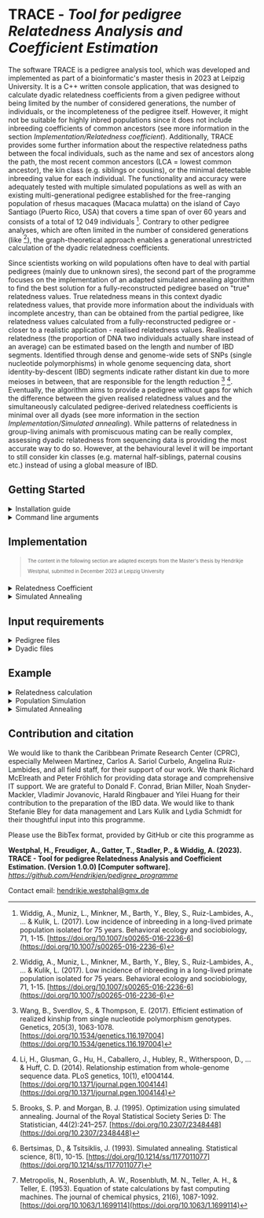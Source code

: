 # TRACE - _Tool for pedigree Relatedness Analysis and Coefficient Estimation_

The software TRACE is a pedigree analysis tool, which was developed and implemented as part of a bioinformatic's master thesis in 2023 at Leipzig University. It is a C++ written console application, that was designed to calculate dyadic relatedness coefficients from a given pedigree without being limited by the number of considered generations, the number of individuals, or the incompleteness of the pedigree itself. However, it might not be suitable for highly inbred populations since it does not include inbreeding coefficients of common ancestors (see more information in the section _Implementation/Relatedness coefficient_). Additionally, TRACE provides some further information about the respective relatedness paths between the focal individuals, such as the name and sex of ancestors along the path, the most recent common ancestors (LCA = lowest common ancestor), the kin class (e.g. siblings or cousins), or the minimal detectable inbreeding value for each individual. The functionality and accuracy were adequately tested with multiple simulated populations as well as with an existing multi-generational pedigree established for the free-ranging population of rhesus macaques (Macaca mulatta) on the island of Cayo Santiago (Puerto Rico, USA) that covers a time span of over 60 years and consists of a total of 12 049 individuals [^1]. Contrary to other pedigree analyses, which are often limited in the number of considered generations (like [^1]), the graph-theoretical approach enables a generational unrestricted calculation of the dyadic relatedness coefficients.

Since scientists working on wild populations often have to deal with partial pedigrees (mainly due to unknown sires), the second part of the programme focuses on the implementation of an adapted simulated annealing algorithm to find the best solution for a fully-reconstructed pedigree based on "true" relatedness values. True relatedness means in this context dyadic relatedness values, that provide more information about the individuals with incomplete ancestry, than can be obtained from the partial pedigree, like relatedness values calculated from a fully-reconstructed pedigree or - closer to a realistic application - realised relatedness values. Realised relatedness (the proportion of DNA two individuals actually share instead of an average) can be estimated based on the length and number of IBD segments. Identified through dense and genome-wide sets of SNPs (single nucleotide polymorphisms) in whole genome sequencing data, short identity-by-descent (IBD) segments indicate rather distant kin due to more meioses in between, that are responsible for the length reduction [^2] [^3]. Eventually, the algorithm aims to provide a pedigree without gaps for which the difference between the given realised relatedness values and the simultaneously calculated pedigree-derived relatedness coefficients is minimal over all dyads (see more information in the section _Implementation/Simulated annealing_). While patterns of relatedness in group-living animals with promiscuous mating can be really complex, assessing dyadic relatedness from sequencing data is providing the most accurate way to do so. However, at the behavioural level it will be important to still consider kin classes (e.g. maternal half-siblings, paternal cousins etc.) instead of using a global measure of IBD.

## Getting Started
<details>
<summary>Installation guide</summary>
 
- download (and don't forget to unzip) the repository to your local filesystem
- after downloading the source code, open the command line and navigate within the terminal into the folder _pedigree_programme/source/_
  - you can use `ls` to check if you are in the correct folder and if all the necessary files were downloaded: multiple headerfiles (.h), the respective source code files (.cpp), _main.cpp_ and the makefile _makefile_pedigree_programme_
- run in the command line `make -f makefile_pedigree_programme`
  - this program is written using C++17 features and relies on the C++ Standard Library, which is typically included within the C++ compiler. Therefore, no additional library installations are necessary. However, please ensure that your compiler supports C++17 standards. 
  - if you have trouble with the make command on windows e.g. _'make' is not recognized as an internal or external command, operable programme or batch file._
    - either download [Cygwin](https://www.cygwin.com/install.html), use the setup exe to install _make_ and _gcc/g++_, move the programme folder to Cygwin and run the command in the Cygwin Terminal
    <!-- Cygwin Setup Installation Tutorial Youtube by C Plus+: https://www.youtube.com/watch?v=2ypfJZ6YuVo -->
    - or install [MinGW](https://sourceforge.net/projects/mingw/files/Installer/mingw-get-setup.exe/download), set a new environment variable to the bin folder of mingw, install make by `mingw-get install mingw32-make` or the MinGW Interface (started by `mingw-get`) and use the command `mingw32-make -f makefile_pedigree_programme` instead
  <!-- MinGW Setup Installation Tutorial Youtube by PascalLandau: https://www.youtube.com/watch?v=taCJhnBXG_w-->
- now you can use the command `./pedigree_programme` to start TRACE
- for general information you can type `./pedigree_programme -h` to list all possible command line arguments, or `./pedigree_programme -v` to get the current version
</details>

<details>
<summary>Command line arguments</summary>

TRACE provides three different functionalities: "relatedness", "simulation", and "annealing", which could be chosen by the command line argument `-f <functionality>`.
 - _relatedness_: calculates the dyadic relatedness (+ path characteristics) from a given (partial or complete) pedigree
 - _simulation_: simulates a random population and returns a complete pedigree
 - _annealing_: starts a simulated annealing algorithm to fill the parental gaps within a partial pedigree using dyadic values of realised relatedness (IBD)
 - if no argument is given, TRACE starts without a task, gives a short warning, and terminates

For each mode, further required and optional arguments are listed below:

<details><summary>
functionality == relatedness</summary>

#### required arguments
- `-p <input_pedigree>` [string]: path to a pedigree file, e.g. _pedigree.txt_

#### optional arguments
- `-c <cores>` [int]
  - **options**: number of cores for multiprocessing
  - **default**: 1 (no multiprocessing)
- `-d <input_dyadlist>` [string]
  - **options**: path to file with selected dyads e.g. _dyad_selection.txt_
  - **default**: [empty] (all dyads within the pedigree will be analysed)
- `-e <output_extend>` [string]
  - **options**:
    - _full_: returns the full dyadlist output, including path characteristics
    - _reduced_: returns only dyadlist with dyadic relatedness coefficients
  - **default**: full
- `-l <generation_limit>` [int]
  - **options**: restricts the distance to potential lowest common ancestors, e.g. if generation_limit == _3_, only paths up to the grandparent generation will be returned, great-grand-parents will be considered as unrelated
  - **default**: [empty] (no limitation; all ancestors of a focal will be considered as potential lowest common ancestor)
- `-o <output>` [string]
  - **options**: custom output name (prefix) e.g. if output == _programme_output_, the resulting output files will be named "programme_output_dyadlist.txt" and "programme_output_info.txt"
  - **default**: [empty] (the input file name will be used as a prefix)
- `-r <reduce_node_space>` [bool]
  - **options**:
    - _T_:  [true] before calculating the dyadic relatedness, the number of individuals will be reduced which means that only descendants of the focal's common ancestors will be considered in the analysis (it effectively reduces the search space without affecting the result, but might be only beneficial in almost completely known pedigrees with a long history due to the extra computational cost)
    - _F_: [false] no prior narrowing of the search space
  - **default**: false

#### Example
`./pedigree_programme -f relatedness -p pedigree.txt -e reduced -c 5`

</details>
<details><summary>
functionality == simulation</summary>

#### required arguments
- `-n <start_individual>` [int]: number of individuals at the start of the simulation
- `-s <simulation_duration>` [int]: number of years considered in pedigree to restrict the duration of the simulation

#### optional arguments
- `-a <max_age>` [int]
  - **options**: species-/population specific age maximum (individuals who reach the maximum age will decease in the following year)
  - **default**: 30
- `-b <birth_rate>` [double]
  - **options**: specifies the annual increment in the number of offspring born each year during the population simulation
  - **default**: 4.0
- `-q <death_rate>` [double]
  - **options**: specifies the annual increment in the number of deaths each year during the population simulation
  - **default**: 3.0
- `-y <default_year>` [int]
  - **options**: start year for population simulation
  - **default**: 1900

#### Example
`./pedigree_programme -f simulation -n 20 -s 10 -y 1938`
</details>
<details><summary>
functionality == annealing</summary>

#### required arguments
- `-d <input_dyads_complete>` [string]: path to dyadlist with realised relatedness values, e.g. _true_dyads.txt_
- `-p <input_pedigree>` [string]: path to pedigree file (with gaps), e.g. _pedigree.txt_

#### optional arguments
- `-c <cores>` [int]
  - **options**: number of cores for multiprocessing
  - **default**: 1 (no multiprocessing)
- `-i <init_temp>` [double]
  - **options**: start temperature
  - **default**: [empty] (automatically calculated by $\text{start temperature = init factor (= highest mean relatedness of an individual}) \cdot n_{nodes} \cdot 1.5$
- `-k <visualization>` [bool]
  - **options**:
    - _T_: [true] keep track of simulated annealing steps (the respective relatedness variance and if they are rejected)
    - _F_: [false] prior simulated annealing steps are not recorded/returned
  - **default**: true
- `-t <stop_temp>` [double]
  - **options**: stop temperature, if the current temperature falls below stop temperature, the algorithm terminates
  - **default**: 1.0
- `-x <temp_decay>` [double]
  - **options**: the temperature multiplication factor to determine the number of iterations (if the number of iteration _n_ is set, the decay factor can be calculated with temp_decay = $\sqrt[n]{\frac{t_{stop}}{t_{init}}} $
  - **default**: 0.99
- `-z <complete_pedigree>` [string]
  - **options**: path to complete pedigree if fully known pedigree exists (with all gaps correctly filled) and if it should be used to evaluate the accuracy of simulated annealing output
  - **default**: [empty] (no comparison of whether gaps are correctly filled after the simulated annealing)

#### Example
`./pedigree_programme -f annealing -p pedigree_with_gaps.txt -d realized_dyadic_relatedness.txt -x 0.995 -c 5 -m 1000 -w 1000`
</details>

#### general optional arguments
- `-g <gestation_length>` [int]
  - **options**: gestation length in days
  - **default**: 200
- `-j <twins>` [bool]
  - **options**:
    - _T_: [true] twins are possible
    - _F_: [false] twins are not possible or rare to the point that potential mom candidates can be excluded if they have already an offspring in the respective birth cohort
  - **default**: false
- `-m <maturation_age_m>` [int]
  - **options**: maturation age of males in days
  - **default**: 1250
- `-w <maturation_age_f>` [int]
  - **options**: maturation age of females in days
  - **default**: 1095


</details>

## Implementation

> <sub><sup>The content in the following section are adapted excerpts from the Master's thesis by Hendrikje Westphal, submitted in December 2023 at Leipzig University</sup></sub>
> 
<details>
<summary>Relatedness Coefficient</summary>
 
#### Relatedness coefficient calculation

To calculate the dyadic relatedness coefficient, the (partial) pedigree G is conceived as a directed acyclic graph, consisting of two distinct classes of vertices, $V_1$ (males) and $V_2$ (females) whereas each vertex represents an individual. Edges within the graph refer to one-directional direct kinship bonds between parent and offspring, which implies that for each (heterogamous) node at least two edges exist (to the mother and to the father), or more in case of own offspring. But while in reality, pedigrees often consist of missing parents, two imaginary nodes $\rho_1\ \epsilon\ V_1$ and $\rho_2\ \epsilon\ V_2$ are added, serving as a compensatory substitute for unknown mothers or sires, see example graph below:

<p align="center">
  <img src="https://github.com/Hendrikjen/pedigree_programme/blob/main/example/relatedness_calculation/example_relatedness_calculation.jpg" width="700">
</p>

Generally, the relatedness coefficient of an individual $x\ \epsilon\ V$ to itself is stated as $f\left(x,x\right)=1$ while the relatedness of two different focals $f\left(x,y\right)$ can be expressed by the following recursive formula
$$f\left(x,y\right)=\ \frac{1}{4}\left[f\left(x_1,y_1\right)+f\left(x_1,y_2\right)+f\left(x_2,y_1\right)+f(x_2,y_2)\right]$$ ($x_1,\ x_2$ as parents of $x$; $y_1,\ y_2$ as parents of $y$ while $x_1,\ y_1\ \epsilon\ V_1$ and $x_2,\ y_2\ \epsilon\ V_2$).
In the particular case of determining the relatedness coefficient between an individual $x$ and its ancestor $x_i$, it is calculated by
$$f\left(x,x_i\right)=\ \frac{1}{2}\left[f\left(x_1,x_i\right)+f\left(x_2,x_i\right)\right]$$
($x,\ x_i\ \epsilon\ V;\ x_1\ \epsilon\ V_1$ and $x_2\ \epsilon\ V_2$ as parents of $x$). Even more specific, if $x_i \equiv x_1 \lor x_2$, the relatedness between parent and offspring is given by
$$f\left(x,x_1\right)=\ \frac{1}{2}\left[1+f\left(x_1,x_2\right)\right]$$
At last, in case of imaginary nodes, $\rho_1$ and $\rho_2$ are assumed as unrelated to each other or any other individual $x\ \epsilon\ V:$
$$f\left(\rho_1,\rho_2\right)=f\left(x,\rho_1\right)=f\left(x,\rho_2\right)=0$$
Based on these recursive functions, TRACE computes the relatedness between a dyad by bidirectionally traversing through the graph until it either identifies their lowest common ancestor or terminates due to a trivial solution. In other words, the algorithm starts simultaneously with both individuals and applies stepwise the appropriate function from above, that keeps calling itself unless the relatedness value of two ancestors is already known (for instance, if ancestor 1 == ancestor 2 (then r = 1), or if the one ancestor is unknown (then r = 0)).

Please note, that based on the formulas above, TRACE may provide slightly underestimated relatedness coefficients in the case of inbred common ancestors (for instance, as shown in Figure A). That is because the algorithm stops as soon as the lowest common ancestor in the respective path is found. Inbreeding due to multiple relatedness paths (Figure B), however, is not affected.

<p align="center">
  <img src="https://github.com/Hendrikjen/pedigree_programme/blob/main/example/relatedness_calculation/inbred_peds.png" width="500">
</p>

For the individuals _F_ and _G_ in Figure A, TRACE would provide an r of 0.25 (whereby the inbreeding coefficient of lowest common ancestor _E_ remains unconsidered), while the relatedness coefficient in Figure B is 0.265625. To manually estimate the reliability, TRACE additionally offers the inbreeding coefficient for each individual, estimated by the half of the parental relatedness coefficient. That means, that the inbreeding coefficient of _E_ in Figure A would be 0.25.
</details>

<details>
<summary>Simulated Annealing </summary>

#### Adapted Simulated Annealing Algorithm 

Within the programme, a simulated annealing algorithm is implemented to fill possibly existing gaps within a given pedigree. Therefore, it uses the discrepancy between user-provided realised relatedness values (e.g. obtained from whole genome sequencing) and the calculated pedigree-derived relatedness values as cost function. In trying to minimize the cost/discrepancy by simulated annealing, the aim is to find the one pedigree solution which explains best the variance.
$$F =\Sigma\ |f(x,y) - g(x,y) | \to min$$ (total discrepancy/cost function $F$ with $f(x,y)$ as the pedigree-based dyadic relatedness and $g(x,y)$ as the dyadic realised relatedness)

This is highly relevant, for instance for identifying the ID of a sire, that was originally unknown, based on whole genome sequencing data of his descendants, as illustrated in the following example. Assume a DNA sample of a male is missing, but he sired two offspring that are otherwise unrelated. Hence, the realised relatedness of these paternal half-siblings is something around 0.25, while the pedigree-derived relatedness states them as nonkin with $r=0$ because their father could not be identified within the pedigree. The simulated annealing approach perceives this discrepancy of both relatedness values and tries different pedigree reconstructions to minimize it. Therefore, it starts with a pedigree with randomly reconstructed gaps and exchanges stepwise the potential parent candidates. Optimally, that would result in the end in filling both paternal gaps of the half-siblings with the same father so that the pedigree-derived relatedness value ($r=0.25$) is as close as possible to the realised relatedness value. However, to discriminate between different individuals, that could both be the sire of both offspring, more relatedness information of other dyads needs to be included. Therefore, the total discrepancy of realised vs. pedigree-derived relatedness values of all dyads is evaluated in each simulated annealing iteration. For instance, close relatives of an individual who is not related to the half-siblings can be excluded as potential sires; or if a third half-sibling exists, the common parent pool will be further reduced (e.g. due to its age). Hence, the more dyads with realised relatedness values are passed to the algorithm, the higher the probability of getting a reconstructed pedigree with correctly assigned parent candidates.

Simulated Annealing in general requires a given start and stop temperature, as well as a factor to decrease the current temperature until it reaches the stop temperature, whereby temperature refers to the origin of the idea behind it. It was adopted from a gradual cooling process (annealing) in thermodynamics, that was used instead of a rapid cooling off, to allow molecules to order themselves in an optimal energetic state, which mirrors in the simulated annealing algorithm the possibility of escaping a local minima and to end with the global minimum [^4]. The general concept of simulated annealing starts with a random solution and within each iteration, the current (last accepted) solution is compared to a new neighbourly solution, which is either accepted or rejected, whereby the acceptance depends highly on the current temperature, the total discrepancy/cost function as well as the used acceptance criterion [^5].

To fit our specific problem, the general simulated annealing algorithm is adapted as explained in the following outline:

- At first, all pedigree gaps need to be identified.
- Create a start solution by randomly assigning parents from a pool of suitable candidates for each gap. Suitable candidates are parents who were alive and mature at the time of conception (sire) or birth (mother) and were not excluded as potential parents (respectively listed as nonsire/nondam in the input file; usually, individuals can be labelled as nonparent if they are priorly excluded due to genetic analysis). Additionally, if the parameter _twins_ is set as false, females are excluded too, if they have already an offspring in the respective cohort since twins are really rare and unlikely
- Calculation of the relatedness coefficient for each relevant dyad (those for which realised relatedness values are available)
- Evaluate the difference between the realised and pedigree-derived relatedness values of the start solution for each relevant dyad
- Save the current difference as the best-known difference, and the start solution as the best pedigree.
- Iteration: While the current temperature is above the (given) stop temperature: 
  - Create a new solution by exchanging one potential parent with another suitable candidate (= neighbour solution, since only one gap is modified in comparison to the current solution)
  - Calculate the changed relatedness values for dyads affected by this alteration (all relevant dyads which include the offspring, the previous and the new parent candidate).
  - Compare the previous (from current solution) and the new relatedness values (from neighbour solution) to determine the discrepancy between both solutions.
  - If the neighbour solution is worse, apply the Metropolis acceptance criterion [^6] to decide whether to accept it or not: $$e^\frac{F_{n}-F_{c}}{T} > X\to [0,1]$$
 (with $F_n$ as fitness function of the neighbour solution and $F_c$ of the current solution; $T$ as temperature and $X$ as a random number in the range between 0 and 1)
  - If accepted (or the neighbour solution is better in the first place), the neighbour solution becomes the new current solution; otherwise, it's rejected, and the previous solution (non-updated current solution) remains in place. 
  - If necessary, update the best difference and pedigree.
- Finally, save the last pedigree solution in a file.

</details>

## Input requirements
<details>
<summary>Pedigree files</summary>
Pedigree file in this context refers to a file, containing a table with information for each individual in the population per row. Since TRACE is able to handle gaps (missing parental data), both a complete or partial pedigree can be passed as an argument to calculate relatedness coefficients.

 - Input file format: .txt (tab-separated)
- no header
- empty NA values (like "") lead to adverse behaviour or programme abort
- columns (order and format are mandatory): ID, sex, birth season/year, mom_ID, sire_ID, day of birth (DOB), day of death (DOD), nonsire, nondam (see the explanation for each column in the following table)
- please refer to the column **missing_value** of the following table to ascertain the correct format for NAs for each attribute

|column|data type|missing value|explanation|comment|
|-|-|-|-|-|
|ID |string| cannot be supported; no NA values possible|unique name for the individual| ID names have to be unique and have to be unambiguously assignable to parent IDs; every parent ID from mom_ID or sire_ID has to be listed in the pedigree file separately; ID names like _UNK_, _NA_, _unknown_, _unkn_f_, and _unkn_m_ have to be avoided
|sex |char| u| sex of the individual| usage of the following options only _f_ = female, _m_ = male, or _u_ = unknown sex
|birthseason |int|0|year or respective birth season the individual is born in|
|mom_ID |string|unknown|ID name of the mother| have to be relatable to exactly one ID, respectively one female individual in the pedigree file
|sire_ID |string|unknown|ID name of the sire| have to be relatable to exactly one ID, respectively one male individual in the pedigree file 
|DOB |string (dateformat)| NA|day of birth| in the format: 01-01-1900
|DOD |string (dateformat)|NA|day of death| in the format: 01-01-1900
|nonsire |string| NA|all sires that are excluded as potential candidates for instance due to genetic analysis (important if sire_ID is missing for the individual) |IDs of previously excluded sires strung together (have to be relatable to exactly one ID of the respective sex in the pedigree); separated by @ e.g. _indiv1@indiv2@indiv3_; ensure that each individual has at least one remaining potential sire within the pedigree, else an individual without potential parent candidates will be assumed to be a founder individual, which means that the paternal gap will not be considered in the further analysis|
|nondam |string| NA|all females that are excluded as potential maternal candidates for instance due to genetic analysis (important if mom_ID is missing for the individual)|IDs of previously excluded moms strung together (have to be relatable to exactly one ID of the respective sex in the pedigree); separated by @ e.g. _indiv1@indiv2@indiv3_; ensure that each individual has at least one remaining potential mother within the pedigree, else an individual without potential parent candidates will be assumed to be a founder individual, which means that the maternal gap will not be considered in the further analysis|

- [example 1](example/relatedness_calculation/example_input_pedigree.txt) or [example 2](example/population_simulation/example_simulation.txt)

</details>
<details>
<summary>Dyadic files</summary>

#### Dyad Selection (Relatedness Calculation)
- Input file format: .txt (tab-separated)
- no header
- empty NA values (like "") lead to adverse behaviour or programme abort
- columns (order and format is mandatory): ID_1, ID_2
  - ID names have to be unique and have to be unambiguously assignable to pedigree IDs; every focal ID has to be listed in the pedigree separately; ID names like _UNK_, _NA_, _unknown_, _unkn_f_, and _unkn_m_ have to be avoided
- [example](example/relatedness_calculation/example_input_dyad_selection.txt)

#### Dyadic relatedness information (Simulated Annealing: realised and pedigree-derived relatedness values)
- Input file format: .txt (tab-separated)
- no header
- empty NA values (like "") lead to adverse behaviour or programme abort
- only dyads listed within this file will be considered as relevant for minimizing the variance between the pedigree-derived relatedness coefficient and the realised relatedness value
- columns (order and format is mandatory): ID_1, ID_2, pedigree_r, real_r
  - ID names have to be unique and have to be unambiguously assignable to pedigree IDs; every focal ID has to be listed in the pedigree separately; ID names like _UNK_, _NA_, _unknown_, _unkn_f_, and _unkn_m_ have to be avoided
  - pedigree_r: dyadic relatedness coefficient from the incomplete pedigree; no NA values possible
  - real_r: realised relatedness values of the dyad, obtained for instance from shared IBD segments; no NA values possible
- [example](example/simulated_annealing/example_simulation_dyads.txt)
</details>

## Example
<details>
<summary>Relatedness calculation</summary>
 
<p align="center">
  <img src="example/relatedness_calculation/mini_example_git.png" width="300">
</p>
 
To calculate the dyadic relatedness for some selected dyads of this partial pedigree, two input files are required: the pedigree file itself (one individual per row) and the preselected set of dyads to consider. The files used for that example are listed in the subsection **Input files**, while the resulting output (relatedness coefficients, path characteristics for the selected dyads,  minimal inbreeding value and number of completely known generations per individual) can be viewed in the second section **Output files**. 
<details>
<summary>I. Input files</summary>

#### Input file (pedigree)

|ID|sex|birthseason|mom|sire|DOB|DOD|nonsire|nondam|
| ------------- | ------------- | ------------- | ------------- | ------------- | ------------- | ------------- | ------------- | ------------- |
|A|f|1905|unknown|unknown|01-01-1900|NA|NA|NA|
|B|f|1911|A|unknown|01-01-1911|NA|NA|NA|
|C|m|1912|unknown|unknown|01-01-1912|NA|NA|NA|
|D|f|1913|A|unknown|01-01-1913|NA|NA|NA|
|E|f|1914|A|unknown|01-01-1914|NA|NA|NA|
|F|m|1915|unknown|unknown|01-01-1915|NA|NA|NA|
|G|m|1920|B|unknown|01-01-1920|NA|NA|NA|
|H|f|1921|D|C|01-01-1921|NA|NA|NA|
|I|m|1922|E|F|01-01-1922|NA|NA|NA|
|J|m|1923|E|F|01-01-1923|NA|NA|NA|
|K|m|1928|H|G|01-01-1928|NA|NA|NA|
|L|f|1929|H|I|01-01-1929|NA|NA|NA|

[example_input_pedigree.txt](example/relatedness_calculation/example_input_pedigree.txt)


#### Input file (dyad selection)

|ID_1|ID_2|
| ------------- | ------------- |
|C|F|
|H|L|
|I|J|
|K|L|
|C|G|
|D|G|
|D|J|

[example_input_dyad_selection.txt](example/relatedness_calculation/example_input_dyad_selection.txt)

</details>
<details>
<summary> II. Output files/explanation </summary>
 
#### Output file (dyad list)
 
During the analysis, the following path characteristics were computed along the relatedness calculation:

> <sub><sup>The following table is taken from the Master's thesis by Hendrikje Westphal, submitted in December 2023 at Leipzig University, Germany</sup></sub>

|name | explanation | example |
| ------------- | ------------- | ------------- |
|path | consecutive list of nodes along the relatedness path (edge directions are left unregarded) | E@A@B@G|
|lca | lowest common ancestor within the path, that is the most recent ancestor both individuals share | A | 
|pathline | sequence of sexes (f/m/u) along the path | fffm |
|kinline | whether the path consists solely of maternal ("mat") or paternal ancestors ("pat"); “mixed” if the one path includes both maternal and paternal ancestors | mat |
|depth | path length from LCA to each focal | 1/2 |
|kin_class | kin class label based on the table of consanguinity (see below) | nephew-aunt |
|fullhalf | whether two identical paths exist with different lowest common ancestors, e.g. to differentiate between full- and half-siblings | half |
|min\_DGD | minimal dyadic genealogical depth states the pedigree completeness for the dyad; i.e. the minimal amount of fully resolved generations starting from both focals | 1 |

<details>
<summary>Consanguinity table (Wikipedia)</summary>
 
<p align="center">
<img src="https://upload.wikimedia.org/wikipedia/commons/0/0d/Table_of_Consanguinity_showing_degrees_of_relationship.svg" width="500">

https://upload.wikimedia.org/wikipedia/commons/0/0d/Table_of_Consanguinity_showing_degrees_of_relationship.svg
</p>
</details>

For instance, if we look at the dyad (E_G) from the pedigree example above. The focal individuals E (circle = female) and G (square = male) are related only by maternal ancestors (kinline = **mat**), because the individuals along the path (E-A-B-G) are female-female-female-male (pathline = **fffm**), whereby the first and the last sex belongs to the focals. Therefore E and G are purely maternal related. Furthermore, the lowest common ancestor **A** is one edge apart from E and two from G (depth = **1/2**) which codes in combination with the sexes for the kin class nephew/aunt. Because they are related by exactly one path, they have to be a **half** nephew/aunt pair. Also, each focal has at least one unknown parent, therefore the min DGD is 1.

The full returned output file would look like this:

|ID 1|ID 2|dyad|relatedness coefficient|paths|pathline|kinline|LCA|depth|kin_class|fullhalf|min_DGD| 
| ------------- | ------------- | ------------- | ------------- | ------------- | ------------- | ------------- | ------------- | ------------- | ------------- | ------------- | ------------- |
|C|F|C_F|0|NA|NA|NA|NA|NA|nonkin|NA|1|
|H|L|H_L|0.531250000000000|H@L/@/H@D@A@E@I@L|ff/@/ffffmf|mat/@/mixed|H/@/A|0/1/@/2/3|daughter&mother/@/1st-cousins-once-removed|half/@/half|2|
|I|J|I_J|0.500000000000000|I@E@J/@/I@F@J|mfm/@/mmm|mat/@/pat|E/@/F|1/1/@/1/1|brothers/@/brothers|full/@/full|2|
|K|L|K_L|0.296875000000000|K@H@L/@/K@H@D@A@E@I@L/@/K@G@B@A@D@H@L/@/K@G@B@A@E@I@L|mff/@/mffffmf/@/mmfffff/@/mmfffmf|mat/@/mixed/@/mixed/@/mixed|H/@/A/@/A/@/A|1/1/@/3/3/@/3/3/@/3/3|siblings/@/2nd-cousins/@/2nd-cousins/@/2nd-cousins|half/@/half/@/half/@/half|2|
|C|G|C_G|0|NA|NA|NA|NA|NA|nonkin|NA|1|
|D|G|D_G|0.125000000000000|D@A@B@G|fffm|mat|A|1/2|nephew&aunt|half|1|
|D|J|D_J|0.125000000000000|D@A@E@J|fffm|mat|A|1/2|nephew&aunt|half|1|

[example_output_dyadlist.txt](example/relatedness_calculation/example_output_dyadlist.txt)

#### Output file (pedigree): 

Additionally, a second output file will be generated, including the pedigree file with some additional information like generational depth (column "full_generations", equal to **min_DGD** but this time the exact value for the respective individual is returned instead of the minimal value of both focals), minimal inbreeding value and a string of listed individuals that are potential mothers/sires for the individual concerned in case of unknown parents. 

|ID|sex|BS|mom|sire|DOB|DOD|pot_sire|pot_mom|full_generations|min_f|
| ------------- | ------------- | ------------- | ------------- | ------------- | ------------- | ------------- | ------------- | ------------- | ------------- | ------------- |
|A|f|1905|unkn_f|unkn_m|1-1-1900|0-0-0|NA|NA|1|0.000000000000000|
|B|f|1911|A|unkn_m|1-1-1911|0-0-0|NA|NA|1|0.000000000000000|
|C|m|1912|unkn_f|unkn_m|1-1-1912|0-0-0|NA|NA|1|0.000000000000000|
|D|f|1913|A|unkn_m|1-1-1913|0-0-0|NA|NA|1|0.000000000000000|
|E|f|1914|A|unkn_m|1-1-1914|0-0-0|NA|NA|1|0.000000000000000|
|F|m|1915|unkn_f|unkn_m|1-1-1915|0-0-0|NA|NA|1|0.000000000000000|
|G|m|1920|B|unkn_m|1-1-1920|0-0-0|NA|NA|1|0.000000000000000|
|H|f|1921|D|C|1-1-1921|0-0-0|NA|NA|2|0.000000000000000|
|I|m|1922|E|F|1-1-1922|0-0-0|NA|NA|2|0.000000000000000|
|J|m|1923|E|F|1-1-1923|0-0-0|NA|NA|2|0.000000000000000|
|K|m|1928|H|G|1-1-1928|0-0-0|NA|NA|2|0.031250000000000|
|L|f|1929|H|I|1-1-1929|0-0-0|NA|NA|3|0.031250000000000|

[example_output_pedigree_info.txt](example/relatedness_calculation/example_output_pedigree_info.txt)

</details>

##

</details>

<details>
<summary>Population Simulation</summary>

exemplary output of a simulated pedigree with 20 founder individuals born/started in 1950, simulated for 10 years: [simulated pedigree](example/population_simulation/example_simulation.txt) and the respective list of [dyadic relatedness coefficients](example/population_simulation/example_simulation_dyadic_paths.txt). In total, 117 individuals were simulated (20 founders + 97 descendants with a complete ancestry, i.e. no parental gaps), which results in 1442 dyads. 
- created with: `./pedigree_programme -f simulation -n 20 -s 10 -y 1950 -o ../example/population_simulation/example_simulation`

</details>
<details>
<summary>Simulated Annealing</summary>

exemplary simulated annealing based on the simulated pedigree above (please refer to section _Implementation/Simulated Annealing_ if you are unfamiliar with the idea behind the implemented algorithm)
- [partial pedigree](example/simulated_annealing/example_simulation_incomplete.txt): randomly added paternal gap with a probability of 50% in all descendants of the simulated population
- [complete pedigree](example/population_simulation/example_simulation.txt): file from population simulation
- [dyads](example/simulated_annealing/example_simulation_dyads.txt): combined list of relatedness coefficients for each dyad, (1) from incomplete/partial pedigree and (2) realised relatedness. In this example, I could not use existing realised relatedness values from whole genome sequencing since the pedigree itself was simulated. Therefore, realised relatedness values are in this case the calculated pedigree-derived relatedness coefficients from the complete pedigree with added recombination noise. That means, instead of using the average relatedness for each kin class (like 0.25 for half-siblings, or 0.0625 for half first cousins), a bit more variance was added to these values (like 0.22 instead of 0.25). The exact ranges, the variance was derived from, are further explained within the master thesis.
- simulated annealing started with `.\pedigree_programme -f annealing -p ..\example\simulated_annealing\example_simulation_incomplete.txt -d ..\example\simulated_annealing\example_simulation_dyads.txt -o ..\example\simulated_annealing\example_annealing_output -z ..\example\population_simulation\example_simulation.txt -x 0.999`
- output files: [final pedigree solution](example/simulated_annealing/example_annealing_output_annealed.txt) after simulated annealing, [start solution pedigree](example/simulated_annealing/example_annealing_output_start_solution.txt) (randomly filled pedigree) and [visualization data](example/simulated_annealing/example_annealing_output_visualization.txt)
- simulated annealing assigned 39/43 gaps (90.7%) correctly (time: 1 minute, iterations: 2665, falsely assigned sires: 4) and therefore reduced the total discrepancy in relatedness (= cost function or sum of all pedigree-derived vs. realised relatedness values) from approximately 321 to 96 (minimization of cost function: -70%), see simulated annealing graph below (plotted visualization data). Minimization of the discrepancy towards 0 is highly unlikely due to the variance in the realised relatedness values in comparison to the statistical average of pedigree-derived relatedness values. 
<p align="center">
  <img src="example/simulated_annealing/R_difference_decrease.jpeg" width="350">
</p>

</details>

## Contribution and citation
We would like to thank the Caribbean Primate Research Center (CPRC), especially Melween Martinez, Carlos A. Sariol Curbelo, Angelina Ruiz-Lambides, and all field staff, for their support of our work. We thank Richard McElreath and Peter Fröhlich for providing data storage and comprehensive IT support. We are grateful to Donald F. Conrad, Brian Miller, Noah Snyder-Mackler, Vladimir Jovanovic, Harald Ringbauer and Yilei Huang for their contribution to the preparation of the IBD data. We would like to thank Stefanie Bley for data management and Lars Kulik and Lydia Schmidt for their thoughtful input into this programme.

Please use the BibTex format, provided by GitHub or cite this programme as

**Westphal, H., Freudiger, A., Gatter, T., Stadler, P., & Widdig, A.  (2023). TRACE - Tool for pedigree Relatedness Analysis and Coefficient Estimation. (Version 1.0.0) [Computer software].** _https://github.com/Hendrikjen/pedigree_programme_

Contact email: hendrikje.westphal@gmx.de


[^1]: Widdig, A., Muniz, L., Minkner, M., Barth, Y., Bley, S., Ruiz-Lambides, A., ... & Kulik, L. (2017). Low incidence of inbreeding in a long-lived primate population isolated for 75 years. Behavioral ecology and sociobiology, 71, 1-15. [https://doi.org/10.1007/s00265-016-2236-6](https://doi.org/10.1007/s00265-016-2236-6)

[^2]: Wang, B., Sverdlov, S., & Thompson, E. (2017). Efficient estimation of realized kinship from single nucleotide polymorphism genotypes. Genetics, 205(3), 1063-1078. [https://doi.org/10.1534/genetics.116.197004](https://doi.org/10.1534/genetics.116.197004)

[^3]: Li, H., Glusman, G., Hu, H., Caballero, J., Hubley, R., Witherspoon, D., ... & Huff, C. D. (2014). Relationship estimation from whole-genome sequence data. PLoS genetics, 10(1), e1004144. [https://doi.org/10.1371/journal.pgen.1004144](https://doi.org/10.1371/journal.pgen.1004144)

[^4]: Brooks, S. P. and Morgan, B. J. (1995). Optimization using simulated annealing. Journal of the Royal Statistical Society Series D: The Statistician, 44(2):241–257. [https://doi.org/10.2307/2348448](https://doi.org/10.2307/2348448)


[^5]: Bertsimas, D., & Tsitsiklis, J. (1993). Simulated annealing. Statistical science, 8(1), 10-15. [https://doi.org/10.1214/ss/1177011077](https://doi.org/10.1214/ss/1177011077)

[^6]: Metropolis, N., Rosenbluth, A. W., Rosenbluth, M. N., Teller, A. H., & Teller, E. (1953). Equation of state calculations by fast computing machines. The journal of chemical physics, 21(6), 1087-1092. [https://doi.org/10.1063/1.1699114](https://doi.org/10.1063/1.1699114)
